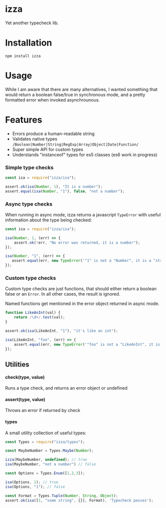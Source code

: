# izza

Yet another typecheck lib.

# Installation

    npm install izza
    
# Usage

While I am aware that there are many alternatives, I wanted something that would 
return a boolean false/true in synchronous mode, and a pretty formatted error when
invoked asynchrounous.

# Features

* Errors produce a human-readable string
* Validates native types `/Boolean|Number|String|RegExp|Array|Object|Date|Function/`
* Super simple API for custom types
* Understands "instanceof" types for es5 classes (es6 work in progress)

### Simple type checks

```javascript
const isa = require("izza/isa");

assert.ok(isa(Number, 1), "It is a number");
assert.equal(isa(Number, "1"), false, "not a number");
```

### Async type checks

When running in async mode, izza returns a javascript `TypeError` with useful
information about the type being checked:

```javascript
const isa = require("izza/isa");

isa(Number, 1, (err) => {
    assert.ok(!err, "No error was returned, it is a number");
});

isa(Number, "1", (err) => {
   assert.equal(err, new TypeError('"1" is not a "Number", it is a "string"'));
});
```

### Custom type checks

Custom type checks are just functions, that should either return a boolean false
or an `Error`. In all other cases, the result is ignored.

Named functions get mentioned in the error object returned in async mode. 

```javascript
function LikeAnInt(val) {
    return /\d+/.test(val);
}

assert.ok(isa(LikeAnInt, "1"), "it's like an int");

isa(LikeAnInt, "foo", (err) => {
    assert.equal(err, new TypeError('"foo" is not a "LikeAnInt", it is a "string"'));
});

```
## Utilities

#### check(type, value)

Runs a type check, and returns an error object or undefined

#### assert(type, value)

Throws an error if returned by check

#### types

A small utility collection of useful types:

```javascript
const Types = require("izza/types");

const MaybeNumber = Types.Maybe(Number);

izza(MaybeNumber, undefined); // true
isa(MaybeNumber, "not a number") // false

const Options = Types.Enum([1,2,3]);

isa(Options, 1); // true
isa(Options, "1"); // false

const Format = Types.Tuple(Number, String, Object);
assert.ok(isa([1, "some string", {}], Format), 'Typecheck passes');

```



